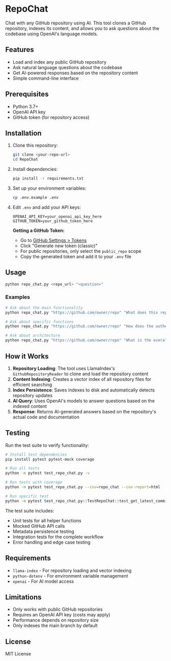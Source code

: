 # RepoChat

Chat with any GitHub repository using AI. This tool clones a GitHub repository, indexes its content, and allows you to ask questions about the codebase using OpenAI's language models.

## Features

- Load and index any public GitHub repository
- Ask natural language questions about the codebase
- Get AI-powered responses based on the repository content
- Simple command-line interface

## Prerequisites

- Python 3.7+
- OpenAI API key
- GitHub token (for repository access)

## Installation

1. Clone this repository:
   ```bash
   git clone <your-repo-url>
   cd RepoChat
   ```

2. Install dependencies:
   ```bash
   pip install -r requirements.txt
   ```

3. Set up your environment variables:
   ```bash
   cp .env.example .env
   ```
   
4. Edit `.env` and add your API keys:
   ```
   OPENAI_API_KEY=your_openai_api_key_here
   GITHUB_TOKEN=your_github_token_here
   ```

   **Getting a GitHub Token:**
   - Go to [GitHub Settings > Tokens](https://github.com/settings/tokens)
   - Click "Generate new token (classic)"
   - For public repositories, only select the `public_repo` scope
   - Copy the generated token and add it to your `.env` file

## Usage

```bash
python repo_chat.py <repo_url> "<question>"
```

### Examples

```bash
# Ask about the main functionality
python repo_chat.py "https://github.com/owner/repo" "What does this repository do?"

# Ask about specific functions
python repo_chat.py "https://github.com/owner/repo" "How does the authentication work?"

# Ask about architecture
python repo_chat.py "https://github.com/owner/repo" "What is the overall architecture of this project?"
```

## How it Works

1. **Repository Loading**: The tool uses LlamaIndex's `GithubRepositoryReader` to clone and load the repository content
2. **Content Indexing**: Creates a vector index of all repository files for efficient searching
3. **Index Persistence**: Saves indexes to disk and automatically detects repository updates
4. **AI Query**: Uses OpenAI's models to answer questions based on the indexed content
5. **Response**: Returns AI-generated answers based on the repository's actual code and documentation

## Testing

Run the test suite to verify functionality:

```bash
# Install test dependencies
pip install pytest pytest-mock coverage

# Run all tests
python -m pytest test_repo_chat.py -v

# Run tests with coverage
python -m pytest test_repo_chat.py --cov=repo_chat --cov-report=html

# Run specific test
python -m pytest test_repo_chat.py::TestRepoChat::test_get_latest_commit_sha_success -v
```

The test suite includes:
- Unit tests for all helper functions
- Mocked GitHub API calls
- Metadata persistence testing
- Integration tests for the complete workflow
- Error handling and edge case testing

## Requirements

- `llama-index` - For repository loading and vector indexing
- `python-dotenv` - For environment variable management
- `openai` - For AI model access

## Limitations

- Only works with public GitHub repositories
- Requires an OpenAI API key (costs may apply)
- Performance depends on repository size
- Only indexes the main branch by default

## License

MIT License